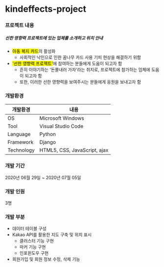 # kindeffects-project

### 프로젝트 내용

##### 선한 영향력 프로젝트에 있는 업체를 소개하고 위치 안내

- <mark>아동 복지 카드</mark>의 활성화
  - 사회적인 낙인으로 인한 꿈나무 카드 사용 기피 현상을 해결하기 위함
- <mark>'선한 영향력 프로젝트'</mark>에 참여하는 분들에게 도움이 되고자 함
  - 흔히 이야기하는 '돈쭐내러 가자'라는 취지로, 프로젝트에 참가하는 업체에 도움이 되고자 함
  - 또한, 이러한 선한 영향력을 보여주시는 분들에게 응원을 보내고자 함



### 개발환경

| 개발환경   | 내용                         |
| ---------- | ---------------------------- |
| OS         | Microsoft Windows            |
| Tool       | Visual Studio Code           |
| Language   | Python                       |
| Framework  | Django                       |
| Technology | HTML5, CSS, JavaScript, ajax |



### 개발 기간

2020년 06월 29일 ~ 2020년 07월 05일



### 개발 인원

3명



### 개발 부분

- 데이터 테이블 구성
- Kakao API를 활용한 지도 구축 및 위치 표시
  - 클러스터 기능 구현
  - 마커 기능 구현
  - 인포윈도우 구현
- 회원가입 및 회원 정보 수정, 삭제 기능




